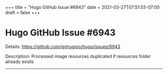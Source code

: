 +++
title = "Hugo GitHub Issue #6943"
date = 2021-03-27T07:51:53-07:00
draft = false
+++
# Hugo GitHub Issue #6943

Details: <https://github.com/gohugoio/hugo/issues/6943>

Description: Processed image resources duplicated if resources folder already exists

---
